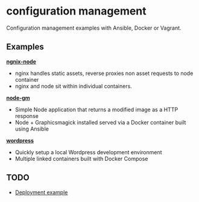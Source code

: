 # configuration management

Configuration management examples with Ansible, Docker or Vagrant.


## Examples

**[ngnix-node](https://github.com/bencooling/cm/tree/master/examples/ngnix-node)**  
- nginx handles static assets, reverse proxies non asset requests to node container
- nginx and node sit within individual containers.

**[node-gm](https://github.com/bencooling/cm/tree/master/examples/node-gm)**  
- Simple Node application that returns a modified image as a HTTP response
- Node + Graphicsmagick installed served via a Docker container built using Ansible

**[wordpress](https://github.com/bencooling/cm/tree/master/examples/wordpress)**  
- Quickly setup a local Wordpress development environment
- Multiple linked containers built with Docker Compose


## TODO

- [Deployment example](https://developer.rackspace.com/blog/dev-to-deploy-with-docker-machine-and-compose/)
